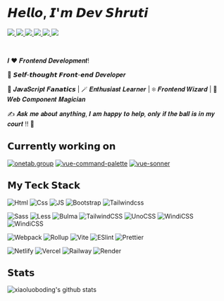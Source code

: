 # 𝙃𝙚𝙡𝙡𝙤, 𝙄'𝙢 𝘿𝙚𝙫 𝙎𝙝𝙧𝙪𝙩𝙞

<p align="left">
<a href="">
<img src="https://img.shields.io/badge/LinkedIn-0A66C2.svg?style=for-the-badge&logo=LinkedIn&logoColor=white" >
 </a>
<a href="">
<img src="https://img.shields.io/badge/GitHub-181717.svg?style=for-the-badge&logo=GitHub&logoColor=white">
 </a>
 <a href="">
<img src="https://img.shields.io/badge/Instagram-E4405F.svg?style=for-the-badge&logo=Instagram&logoColor=white">
 </a>
 <a href="">
 <img src="https://img.shields.io/badge/Linktree-43E55E.svg?style=for-the-badge&logo=Linktree&logoColor=white">
 </a>
 <a href="">
<img src="https://img.shields.io/badge/X-000000.svg?style=for-the-badge&logo=X&logoColor=white">
 </a>
 <a href="">
<img src="https://img.shields.io/badge/Gmail-EA4335.svg?style=for-the-badge&logo=Gmail&logoColor=white">
 </a>
</p>
<br>

𝑰 ❤️ 𝑭𝒓𝒐𝒏𝒕𝒆𝒏𝒅 𝑫𝒆𝒗𝒆𝒍𝒐𝒑𝒎𝒆𝒏𝒕!

🌟 𝙎𝙚𝙡𝙛-𝙩𝙝𝙤𝙪𝙜𝙝𝙩 𝙁𝙧𝙤𝙣𝙩-𝙚𝙣𝙙 𝑫𝒆𝒗𝒆𝒍𝒐𝒑𝒆𝒓

🖖 𝑱𝒂𝒗𝒂𝑺𝒄𝒓𝒊𝒑𝒕 𝑭𝙖𝙣𝙖𝙩𝙞𝙘𝙨 | 🪄 𝑬𝒏𝒕𝒉𝒖𝒔𝒊𝒂𝒔𝒕 𝑳𝒆𝒂𝒓𝒏𝒆𝒓 | ❄ 𝑭𝒓𝒐𝒏𝒕𝒆𝒏𝒅 𝑾𝒊𝒛𝒂𝒓𝒅 | 🎨 𝑾𝒆𝒃 𝑪𝒐𝒎𝒑𝒐𝒏𝒆𝒏𝒕 𝑴𝒂𝒈𝒊𝒄𝒊𝒂𝒏

:writing_hand: 𝑨𝒔𝒌 𝒎𝒆 𝒂𝒃𝒐𝒖𝒕 𝒂𝒏𝒚𝒕𝒉𝒊𝒏𝒈, 𝑰 𝒂𝒎 𝒉𝒂𝒑𝒑𝒚 𝒕𝒐 𝒉𝒆𝒍𝒑, 𝒐𝒏𝒍𝒚 𝒊𝒇 𝒕𝒉𝒆 𝒃𝒂𝒍𝒍 𝒊𝒔 𝒊𝒏 𝒎𝒚 𝒄𝒐𝒖𝒓𝒕 !! 🍭  

## 𝗖𝘂𝗿𝗿𝗲𝗻𝘁𝗹𝘆 𝘄𝗼𝗿𝗸𝗶𝗻𝗴 𝗼𝗻

[![onetab.group](https://svg.bookmark.style/api?url=https://www.onetab.group&mode=light&style=horizontal)](https://onetab.group)
[![vue-command-palette](https://svg.bookmark.style/api?url=https://github.com/xiaoluoboding/vue-command-palette&mode=dark&style=horizontal)](https://github.com/xiaoluoboding/vue-command-palette)
[![vue-sonner](https://svg.bookmark.style/api?url=https://github.com/xiaoluoboding/vue-sonner&mode=light&style=horizontal)](https://github.com/xiaoluoboding/vue-sonner)

## 𝗠𝘆 𝗧𝗲𝗰𝗸 𝗦𝘁𝗮𝗰𝗸

![Html](https://img.shields.io/badge/HTML5-E34F26.svg?style=for-the-badge&logo=HTML5&logoColor=white)
![Css](https://img.shields.io/badge/CSS3-1572B6.svg?style=for-the-badge&logo=CSS3&logoColor=white)
![JS](https://img.shields.io/badge/JavaScript-F7DF1E.svg?style=for-the-badge&logo=JavaScript&logoColor=black)
![Bootstrap](https://img.shields.io/badge/Bootstrap-7952B3.svg?style=for-the-badge&logo=Bootstrap&logoColor=white)
![Tailwindcss](https://img.shields.io/badge/Tailwind%20CSS-06B6D4.svg?style=for-the-badge&logo=Tailwind-CSS&logoColor=white)

![Sass](https://img.shields.io/badge/Sass-CC6699.svg?style=for-the-badge&logo=Sass&logoColor=white)
![Less](https://img.shields.io/badge/Less-1D365D.svg?style=for-the-badge&logo=Less&logoColor=white)
![Bulma](https://img.shields.io/badge/Bulma-00D1B2.svg?style=for-the-badge&logo=Bulma&logoColor=white)
![TailwindCSS](https://img.shields.io/badge/C-A8B9CC.svg?style=for-the-badge&logo=C&logoColor=black)
![UnoCSS](https://img.shields.io/badge/C++-00599C.svg?style=for-the-badge&logo=C++&logoColor=white)
![WindiCSS](https://img.shields.io/badge/Markdown-000000.svg?style=for-the-badge&logo=Markdown&logoColor=white)
![WindiCSS](https://img.shields.io/badge/PHP-777BB4.svg?style=for-the-badge&logo=PHP&logoColor=white)

![Webpack](https://img.shields.io/badge/CodePen-000000.svg?style=for-the-badge&logo=CodePen&logoColor=white)
![Rollup](https://img.shields.io/badge/Git-F05032.svg?style=for-the-badge&logo=Git&logoColor=white)
![Vite](https://img.shields.io/badge/GitHub-181717.svg?style=for-the-badge&logo=GitHub&logoColor=white)
![ESlint](https://img.shields.io/badge/Linux-FCC624.svg?style=for-the-badge&logo=Linux&logoColor=black)
![Prettier](https://img.shields.io/badge/Stack%20Overflow-F58025.svg?style=for-the-badge&logo=Stack-Overflow&logoColor=white)

![Netlify](https://img.shields.io/badge/Replit-F26207.svg?style=for-the-badge&logo=Replit&logoColor=white)
![Vercel](https://img.shields.io/badge/Netlify-0057B7.svg?style=for-the-badge&logo=Netlify&logoColor=white)
![Railway](https://img.shields.io/badge/Vercel-000000.svg?style=for-the-badge&logo=Vercel&logoColor=white)
![Render](https://img.shields.io/badge/WordPress-21759B.svg?style=for-the-badge&logo=WordPress&logoColor=white)

## 𝗦𝘁𝗮𝘁𝘀

![xiaoluoboding's github stats](https://github-readme-stats.vercel.app/api?username=xiaoluoboding&show_icons=true&theme=dracula)
